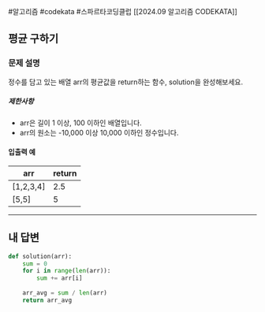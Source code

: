 #알고리즘 #codekata #스파르타코딩클럽 [[2024.09 알고리즘 CODEKATA]]

## 평균 구하기

### 문제 설명

정수를 담고 있는 배열 arr의 평균값을 return하는 함수, solution을 완성해보세요.
##### 제한사항

- arr은 길이 1 이상, 100 이하인 배열입니다.
- arr의 원소는 -10,000 이상 10,000 이하인 정수입니다.
#### 입출력 예

| arr        | return |
| ---------- | ------ |
| \[1,2,3,4] | 2.5    |
| \[5,5]     | 5      |

---

## 내 답변

```python
def solution(arr):
    sum = 0
    for i in range(len(arr)):
        sum += arr[i]
    
    arr_avg = sum / len(arr)
    return arr_avg
```
 